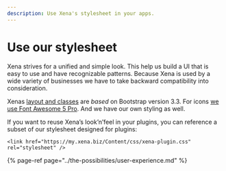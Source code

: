 ```yaml
---
description: Use Xena's stylesheet in your apps.
---
```


# Use our stylesheet

Xena strives for a unified and simple look. This help us build a UI that is easy to use and have recognizable patterns. Because Xena is used by a wide variety of businesses we have to take backward compatibility into consideration.

Xenas [layout and classes](styleguide/layout.md) are _based_ on Bootstrap version 3.3. For icons [we use Font Awesome 5 Pro](styleguide/icons.md). And we have our own styling as well.

If you want to reuse Xena’s look’n’feel in your plugins, you can reference a subset of our stylesheet designed for plugins:

```markup
<link href="https://my.xena.biz/Content/css/xena-plugin.css" rel="stylesheet" />
```

{% page-ref page="../the-possibilities/user-experience.md" %}




